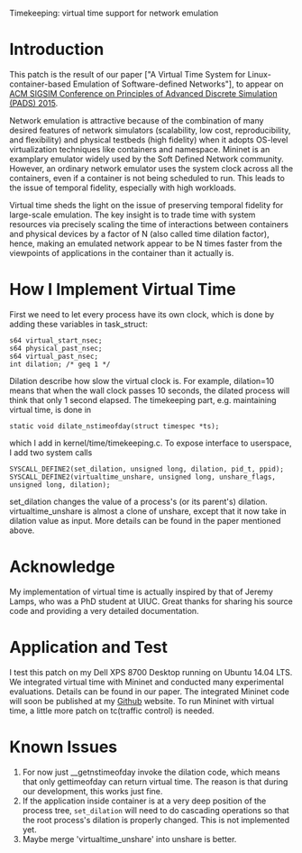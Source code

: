 Timekeeping: virtual time support for network emulation

Introduction
============
This patch is the result of our paper ["A Virtual Time System for Linux-container-based Emulation of Software-defined Networks"], to appear on [ACM SIGSIM Conference on Principles of Advanced Discrete Simulation (PADS) 2015](www.acm-sigsim-pads.org).

Network emulation is attractive because of the combination of many desired features of network simulators (scalability, low cost, reproducibility, and flexibility) and physical testbeds (high fidelity) when it adopts OS-level virtualization techniques like containers and namespace. Mininet is an examplary emulator widely used by the Soft Defined Network community. However, an ordinary network emulator uses the system clock across all the containers, even if a container is not being scheduled to run. This leads to the issue of temporal fidelity, especially with high workloads.

Virtual time sheds the light on the issue of preserving temporal fidelity for large-scale emulation. The key insight is to trade time with system resources via precisely scaling the time of interactions between containers and physical devices by a factor of N (also called time dilation factor), hence, making an emulated network appear to be N times faster from the viewpoints of applications in the container than it actually is.

How I Implement Virtual Time
============================
First we need to let every process have its own clock, which is done by adding these variables in task_struct:
```
s64 virtual_start_nsec;
s64 physical_past_nsec;
s64 virtual_past_nsec;
int dilation; /* geq 1 */
```
Dilation describe how slow the virtual clock is. For example, dilation=10 means that when the wall clock passes 10 seconds, the dilated process will think that only 1 second elapsed. The timekeeping part, e.g. maintaining virtual time, is done in
```
static void dilate_nstimeofday(struct timespec *ts);
```
which I add in kernel/time/timekeeping.c.
To expose interface to userspace, I add two system calls
```
SYSCALL_DEFINE2(set_dilation, unsigned long, dilation, pid_t, ppid);
SYSCALL_DEFINE2(virtualtime_unshare, unsigned long, unshare_flags, unsigned long, dilation);
```
set_dilation changes the value of a process's (or its parent's) dilation. virtualtime_unshare is almost a clone of unshare, except that it now take in dilation value as input. More details can be found in the paper mentioned above.

Acknowledge
===========
My implementation of virtual time is actually inspired by that of Jeremy Lamps, who was a PhD student at UIUC. Great thanks for sharing his source code and providing a very detailed documentation.

Application and Test
====================
I test this patch on my Dell XPS 8700 Desktop running on Ubuntu 14.04 LTS. We integrated virtual time with Mininet and conducted many experimental evaluations. Details can be found in our paper. The integrated Mininet code will soon be published at my [Github](https://github.com/littlepretty) website. To run Mininet with virtual time, a little more patch on tc(traffic control) is needed.

Known Issues
============
1. For now just __getnstimeofday invoke the dilation code, which means that only gettimeofday can return virtual time. The reason is that during our development, this works just fine.
2. If the application inside container is at a very deep position of the process tree, `set_dilation` will need to do cascading operations so that the root process's dilation is properly changed. This is not implemented yet.
3. Maybe merge 'virtualtime_unshare' into unshare is better.
